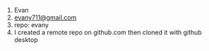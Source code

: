1. Evan 
2. evany711@gmail.com
3. repo: evany
4. I created a remote repo on github.com then cloned it with github desktop